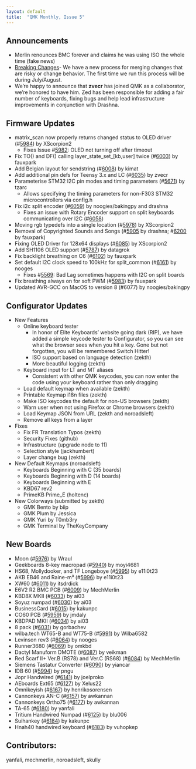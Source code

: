 ```yaml
---
layout: default
title:  "QMK Monthly, Issue 5"
---
```


## Announcements

* Merlin renounces BMC forever and claims he was using ISO the whole time (fake news)
* [Breaking Changes](https://github.com/qmk/qmk_firmware/issues/6146)\- We have a new process for merging changes that are risky or change behavior. The first time we run this process will be during July/August.
* We’re happy to announce that **zvecr** has joined QMK as a collaborator, we’re honored to have him. Zed has been responsible for adding a fair number of keyboards, fixing bugs and help lead infrastructure improvements in conjunction with Drashna.

## Firmware Updates

* matrix\_scan now properly returns changed status to OLED driver (#[5984](https://github.com/qmk/qmk_firmware/pull/5984)) by XScorpion2
   * Fixes Issue #[5982](https://github.com/qmk/qmk_firmware/issues/5982): OLED not turning off after timeout
* Fix TO() and DF() calling layer\_state\_set\_\[kb,user\] twice (#[6003](https://github.com/qmk/qmk_firmware/pull/6003)) by fauxpark
* Add Belgian layout for sendstring (#[6008](https://github.com/qmk/qmk_firmware/pull/6008)) by kimat
* Add additional pin defs for Teensy 3.x and LC (#[6035](https://github.com/qmk/qmk_firmware/pull/6035)) by zvecr
* Parameterise STM32 I2C pin modes and timing parameters (#[5671](https://github.com/qmk/qmk_firmware/pull/5671)) by tzarc
   * Allows specifying the timing parameters for non-F303 STM32 microcontrollers via config.h
* Fix i2c split encoder (#[6059](https://github.com/qmk/qmk_firmware/pull/6059)) by noogies/bakingpy and drashna
   * Fixes an issue with Rotary Encoder support on split keyboards communicating over I2C (#[6058](https://github.com/qmk/qmk_firmware/issues/6058))
* Moving rgb typedefs into a single location (#[5978](https://github.com/qmk/qmk_firmware/pull/5978)) by XScorpion2
* Removal of Copyrighted Sounds and Songs (#[5905](https://github.com/qmk/qmk_firmware/pull/5905) by drashna; #[6200](https://github.com/qmk/qmk_firmware/pull/6200) by fauxpark)
* Fixing OLED Driver for 128x64 displays (#[6085](https://github.com/qmk/qmk_firmware/pull/6085)) by XScorpion2
* Add SH1106 OLED support (#[5787](https://github.com/qmk/qmk_firmware/pull/5787)) by datagrok
* Fix backlight breathing on C6 (#[6102](https://github.com/qmk/qmk_firmware/pull/6102)) by fauxpark
* Set default I2C clock speed to 100kHz for split\_common (#[6161](https://github.com/qmk/qmk_firmware/pull/6161)) by nooges
   * Fixes #[5569](https://github.com/qmk/qmk_firmware/issues/5569): Bad Lag sometimes happens with I2C on split boards
* Fix breathing always on for soft PWM (#[5983](https://github.com/qmk/qmk_firmware/pull/5983)) by fauxpark
* Updated AVR-GCC on MacOS to version 8 (#6077) by noogies/bakingpy

## Configurator Updates

* New Features
   * Online keyboard tester
      * In honor of Elite Keyboards’ website going dark (RIP), we have added a simple keycode tester to Configurator, so you can see what the browser sees when you hit a key. Gone but not forgotten, you will be remembered Switch Hitter!
      * ISO support based on language detection (zekth)
      * More beautiful logging (zekth)
   * Keyboard input for LT and MT aliases
      * Consistent with other QMK keycodes, you can now enter the code using your keyboard rather than only dragging
   * Load default keymap when available (zekth)
   * Printable Keymap i18n files (zekth)
   * Make ISO keycodes the default for non-US browsers (zekth)
   * Warn user when not using Firefox or Chrome browsers (zekth)
   * Load Keymap JSON from URL (zekth and noroadsleft)
   * Remove all keys from a layer
* Fixes
   * Fix FR Translation Typos (zekth)
   * Security Fixes (github)
   * Infrastructure (upgrade node to 11)
   * Selection style (jackhumbert)
   * Layer change bug (zekth)
* New Default Keymaps (noroadsleft)
   * Keyboards Beginning with C (35 boards)
   * Keyboards Beginning with D (14 boards)
   * Keyboards Beginning with E
   * KBD67 rev2
   * PrimeKB Prime\_E (holtenc)
* New Colorways (submitted by zekth)
   * GMK Bento by biip
   * GMK Plum by Jessica
   * GMK Yuri by T0mb3ry
   * GMK Terminal by TheKeyCompany

## New Boards

* Moon (#[5976](https://github.com/qmk/qmk_firmware/pull/5976)) by Wraul
* Geekboards 8-key macropad (#[5940](https://github.com/qmk/qmk_firmware/pull/5940)) by moyi4681
* HS68, Mollydooker, and TF Longeboye (#[5995](https://github.com/qmk/qmk_firmware/pull/5995)) by e11i0t23
* AKB EB46 and Raine-m³ (#[5996](https://github.com/qmk/qmk_firmware/pull/5996)) by e11i0t23
* XW60 (#[6011](https://github.com/qmk/qmk_firmware/pull/6011)) by itsdrdick
* E6V2 R2 BMC PCB (#[6009](https://github.com/qmk/qmk_firmware/pull/6009)) by MechMerlin
* KBD8X MKII (#[6033](https://github.com/qmk/qmk_firmware/pull/6033)) by ai03
* Soyuz numpad (#[6030](https://github.com/qmk/qmk_firmware/pull/6030)) by ai03
* BusinessCard (#[6015](https://github.com/qmk/qmk_firmware/pull/6015)) by kakunpc
* CO60 PCB (#[5959](https://github.com/qmk/qmk_firmware/pull/5959)) by jmdaly
* KBDPAD MKII (#[6034](https://github.com/qmk/qmk_firmware/pull/6034)) by ai03
* 8 pack (#[6031](https://github.com/qmk/qmk_firmware/pull/6031)) by gorbachev
* wilba.tech WT65-B and WT75-B (#[5991](https://github.com/qmk/qmk_firmware/pull/5991)) by Wilba6582
* Levinson rev3 (#[6064](https://github.com/qmk/qmk_firmware/pull/6064)) by nooges
* Runner3680 (#[6069](https://github.com/qmk/qmk_firmware/pull/6069)) by omkbd
* Dactyl Manuform DMOTE (#[6087](https://github.com/qmk/qmk_firmware/pull/6087)) by veikman
* Red Scarf II+ Ver.B (RS78) and Ver.C (RS68) (#[6084](https://github.com/qmk/qmk_firmware/pull/6084)) by MechMerlin
* Siemens Tastatur Converter (#[6090](https://github.com/qmk/qmk_firmware/pull/6090)) by yiancar
* IDB 60 (#[5994](https://github.com/qmk/qmk_firmware/pull/5994)) by pngu
* Jopr Handwired (#[6141](https://github.com/qmk/qmk_firmware/pull/6141)) by joelproko
* AEboards Ext65 (#[6127](https://github.com/qmk/qmk_firmware/pull/6127)) by Xelus22
* Omnikeyish (#[6167](https://github.com/qmk/qmk_firmware/pull/6167)) by henrikosorensen
* Cannonkeys AN-C (#[6157](https://github.com/qmk/qmk_firmware/pull/6157)) by awkannan
* Cannonkeys Ortho75 (#[6177](https://github.com/qmk/qmk_firmware/pull/6177)) by awkannan
* TA-65 (#[6180](https://github.com/qmk/qmk_firmware/pull/6180)) by yanfali
* Tritium Handwired Numpad (#[6125](https://github.com/qmk/qmk_firmware/pull/6125)) by blu006
* Suihankey (#[6184](https://github.com/qmk/qmk_firmware/pull/6184)) by kakunpc
* Hnah40 handwired keyboard (#[6183](https://github.com/qmk/qmk_firmware/pull/6183)) by vuhopkep

## Contributors:

yanfali, mechmerlin, noroadsleft, skully
